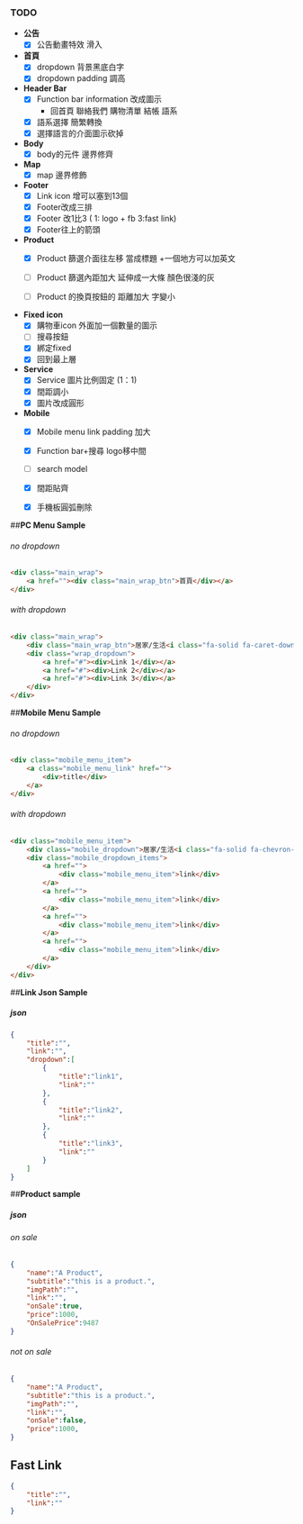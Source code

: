 ### TODO
- **公告**
  - [x] 公告動畫特效 滑入

- **首頁**
  - [x] dropdown 背景黑底白字
  - [x] dropdown padding 調高

- **Header Bar**
  - [x] Function bar information 改成圖示
    - 回首頁  聯絡我們 購物清單  結帳  語系
  - [x] 語系選擇 簡繁轉換
  - [x] 選擇語言的介面圖示砍掉
- **Body**
  - [x] body的元件 邊界修齊
- **Map**
  - [x] map 邊界修飾
- **Footer**
  - [x] Link icon 增可以塞到13個    
  - [x] Footer改成三排    
  - [x] Footer 改1比3 ( 1: logo + fb  3:fast link)    
  - [x] Footer往上的箭頭
  
- **Product**
  - [x] Product 篩選介面往左移 當成標題 +一個地方可以加英文
  - [ ] Product 篩選內距加大  延伸成一大條 顏色很淺的灰
  - [ ] Product 的換頁按鈕的 距離加大 字變小


- **Fixed icon**
  - [x] 購物車icon 外面加一個數量的圖示
  - [ ] 搜尋按鈕
  - [x] 綁定fixed
  - [x] 回到最上層

- **Service**
  - [x] Service 圖片比例固定 (1：1)
  - [x] 間距調小
  - [x] 圖片改成圓形

- **Mobile**
  - [x] Mobile menu link padding 加大
  - [x] Function bar+搜尋  logo移中間
  - [ ] search model
  - [x] 間距貼齊
  - [x] 手機板圓弧刪除


##**PC Menu Sample**
###### no dropdown
``` html
<div class="main_wrap">
    <a href=""><div class="main_wrap_btn">首頁</div></a>
</div>
```

###### with dropdown
``` html
<div class="main_wrap">
    <div class="main_wrap_btn">居家/生活<i class="fa-solid fa-caret-down"></i></div>
    <div class="wrap_dropdown">
        <a href="#"><div>Link 1</div></a>
        <a href="#"><div>Link 2</div></a>
        <a href="#"><div>Link 3</div></a>
    </div>
</div>
```



##**Mobile Menu Sample**
###### no dropdown
``` html
<div class="mobile_menu_item">
    <a class="mobile_menu_link" href="">
        <div>title</div>
    </a>
</div>
```
###### with dropdown
``` html
<div class="mobile_menu_item">
    <div class="mobile_dropdown">居家/生活<i class="fa-solid fa-chevron-down"></i></div>
    <div class="mobile_dropdown_items">
        <a href="">
            <div class="mobile_menu_item">link</div>
        </a>
        <a href="">
            <div class="mobile_menu_item">link</div>
        </a>
        <a href="">
            <div class="mobile_menu_item">link</div>
        </a>
        <a href="">
            <div class="mobile_menu_item">link</div>
        </a>
    </div>
</div>
```

##**Link Json Sample**
##### json
``` json
{
    "title":"",
    "link":"",
    "dropdown":[
        {
            "title":"link1",
            "link":""
        },
        {
            "title":"link2",
            "link":""
        },
        {
            "title":"link3",
            "link":""
        }
    ]
}
```

##**Product sample**
##### json
###### on sale
``` json
{
    "name":"A Product",
    "subtitle":"this is a product.",
    "imgPath":"",
    "link":"",
    "onSale":true,
    "price":1000,
    "OnSalePrice":9487
}
```
###### not on sale
``` json
{
    "name":"A Product",
    "subtitle":"this is a product.",
    "imgPath":"",
    "link":"",
    "onSale":false,
    "price":1000,
}
```

## **Fast Link**
``` json
{
    "title":"",
    "link":""
}
```